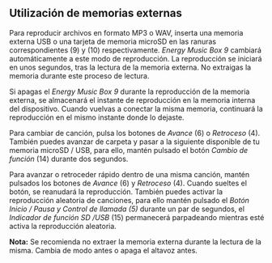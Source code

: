 ## Utilización de memorias externas

Para reproducir archivos en formato MP3 o WAV, inserta una memoria externa USB o una tarjeta de memoria microSD en las ranuras correspondientes (9) y (10) respectivamente. *Energy Music Box 9* cambiará automáticamente a este modo de reproducción. La reproducción se iniciará en unos segundos, tras la lectura de la memoria externa. No extraigas la memoria durante este proceso de lectura.

Si apagas el *Energy Music Box 9* durante la reproducción de la memoria externa, se almacenará el instante de reproducción en la memoria interna del dispositivo. Cuando vuelvas a conectar la misma memoria, continuará la reproducción en el mismo instante donde lo dejaste.

Para cambiar de canción, pulsa los botones de *Avance* (6) o *Retroceso* (4). También puedes avanzar de carpeta y pasar a la siguiente disponible de tu memoria microSD / USB, para ello, mantén pulsado el botón *Cambio de función* (14) durante dos segundos.

Para avanzar o retroceder rápido dentro de una misma canción, mantén pulsados los botones de *Avance* (6) y *Retroceso* (4). Cuando sueltes el botón, se reanudará la reproducción. También puedes activar la reproducción aleatoria de canciones, para ello mantén pulsado el *Botón Inicio / Pausa y Control de llamada (5)* durante un par de segundos, el *Indicador de función SD /USB* (15) permanecerá parpadeando mientras esté activa la reproducción aleatoria.


**Nota:** Se recomienda no extraer la memoria externa durante la lectura de la misma. Cambia de modo antes o apaga el altavoz antes.


